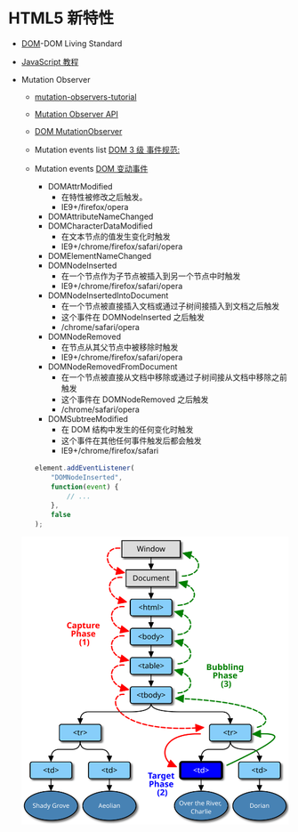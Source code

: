 # HTML5 新特性

-   [DOM](https://dom.spec.whatwg.org/)-DOM Living Standard
-   [JavaScript 教程](https://wangdoc.com/javascript/)
-   Mutation Observer

    -   [mutation-observers-tutorial](https://dev.opera.com/articles/mutation-observers-tutorial/)

    -   [Mutation Observer API](http://javascript.ruanyifeng.com/dom/mutationobserver.html)
    -   [DOM MutationObserver](https://hacks.mozilla.org/2012/05/dom-mutationobserver-reacting-to-dom-changes-without-killing-browser-performance/)
    -   Mutation events list [DOM 3 级 事件规范:](https://www.w3.org/TR/DOM-Level-3-Events/#events-mutationevents)

    -   Mutation events [DOM 变动事件](https://developer.mozilla.org/en-US/docs/Web/Guide/Events/Mutation_events)

        -   DOMAttrModified
            -   在特性被修改之后触发。
            -   IE9+/firefox/opera
        -   DOMAttributeNameChanged
        -   DOMCharacterDataModified
            -   在文本节点的值发生变化时触发
            -   IE9+/chrome/firefox/safari/opera
        -   DOMElementNameChanged
        -   DOMNodeInserted
            -   在一个节点作为子节点被插入到另一个节点中时触发
            -   IE9+/chrome/firefox/safari/opera
        -   DOMNodeInsertedIntoDocument
            -   在一个节点被直接插入文档或通过子树间接插入到文档之后触发
            -   这个事件在 DOMNodeInserted 之后触发
            -   /chrome/safari/opera
        -   DOMNodeRemoved
            -   在节点从其父节点中被移除时触发
            -   IE9+/chrome/firefox/safari/opera
        -   DOMNodeRemovedFromDocument
            -   在一个节点被直接从文档中移除或通过子树间接从文档中移除之前触发
            -   这个事件在 DOMNodeRemoved 之后触发
            -   /chrome/safari/opera
        -   DOMSubtreeModified
            -   在 DOM 结构中发生的任何变化时触发
            -   这个事件在其他任何事件触发后都会触发
            -   IE9+/chrome/firefox/safari

        ```javascript
        element.addEventListener(
            "DOMNodeInserted",
            function(event) {
                // ...
            },
            false
        );
        ```

    ![](./eventflow.svg)
